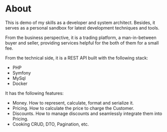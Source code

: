 # About
This is demo of my skills as a developer and system architect. Besides, it serves as a personal sandbox for latest 
development techniques and tools.  

From the business perspective, it is a trading platform, a man-in-between buyer and seller, providing services helpful 
for the both of them for a small fee.   

From the technical side, it is a REST API built with the following stack:
- PHP
- Symfony
- MySql
- Docker
   
It has the following features:
- Money. How to represent, calculate, format and serialize it.
- Pricing. How to calculate the price to charge the Customer.
- Discounts. How to manage discounts and seamlessly integrate them into Pricing.
- Cooking CRUD, DTO, Pagination, etc.